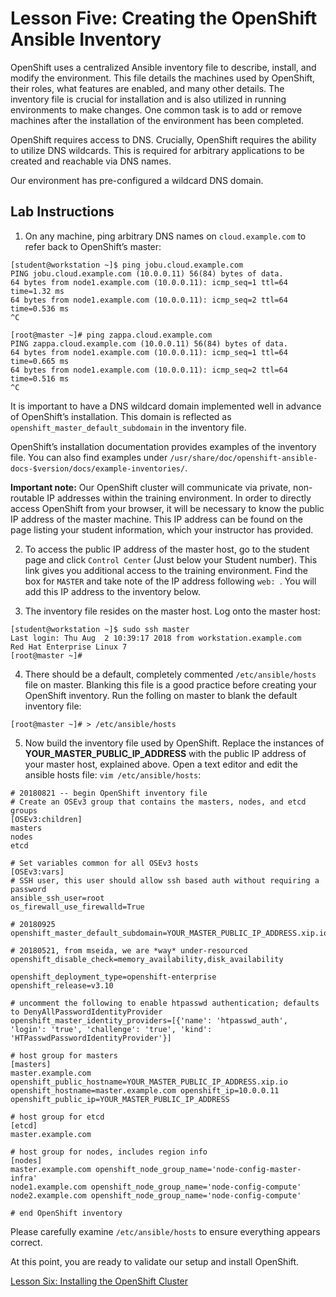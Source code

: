 # Lesson Five: Creating the OpenShift Ansible Inventory

OpenShift uses a centralized Ansible inventory file to describe, install, and modify the environment. This file details the machines used by OpenShift, their roles, what features are enabled, and many other details. The inventory file is crucial for installation and is also utilized in running environments to make changes. One common task is to add or remove machines after the installation of the environment has been completed.

OpenShift requires access to DNS. Crucially, OpenShift requires the ability to utilize DNS wildcards. This is required for arbitrary applications to be created and reachable via DNS names. 

Our environment has pre-configured a wildcard DNS domain. 

## Lab Instructions

1. On any machine, ping arbitrary DNS names on `cloud.example.com` to refer back to OpenShift’s master:
```
[student@workstation ~]$ ping jobu.cloud.example.com
PING jobu.cloud.example.com (10.0.0.11) 56(84) bytes of data.
64 bytes from node1.example.com (10.0.0.11): icmp_seq=1 ttl=64 time=1.32 ms
64 bytes from node1.example.com (10.0.0.11): icmp_seq=2 ttl=64 time=0.536 ms
^C

[root@master ~]# ping zappa.cloud.example.com
PING zappa.cloud.example.com (10.0.0.11) 56(84) bytes of data.
64 bytes from node1.example.com (10.0.0.11): icmp_seq=1 ttl=64 time=0.665 ms
64 bytes from node1.example.com (10.0.0.11): icmp_seq=2 ttl=64 time=0.516 ms
^C
```
It is important to have a DNS wildcard domain implemented well in advance of OpenShift’s installation. This domain is reflected as `openshift_master_default_subdomain` in the inventory file.

OpenShift’s installation documentation provides examples of the inventory file. You can also find examples under `/usr/share/doc/openshift-ansible-docs-$version/docs/example-inventories/`.

**Important note:** Our OpenShift cluster will communicate via private, non-routable IP addresses within the training environment. In order to directly access OpenShift from your browser, it will be necessary to know the public IP address of the master machine. This IP address can be found on the page listing your student information, which your instructor has provided.

2. To access the public IP address of the master host, go to the student page and click `Control Center` (Just below your Student number). This link gives you additional access to the training environment. Find the box for `MASTER` and take note of the IP address following `web: `. You will add this IP address to the inventory below.

3. The inventory file resides on the master host. Log onto the master host:
```
[student@workstation ~]$ sudo ssh master
Last login: Thu Aug  2 10:39:17 2018 from workstation.example.com
Red Hat Enterprise Linux 7
[root@master ~]#
```

4. There should be a default, completely commented `/etc/ansible/hosts` file on master. Blanking this file is a good practice before creating your OpenShift inventory. Run the folling on master to blank the default inventory file:
```
[root@master ~]# > /etc/ansible/hosts
```

5. Now build the inventory file used by OpenShift. Replace the instances of **YOUR_MASTER_PUBLIC_IP_ADDRESS** with the public IP address of your master host, explained above. Open a text editor and edit the ansible hosts file:  `vim /etc/ansible/hosts`:

```
# 20180821 -- begin OpenShift inventory file
# Create an OSEv3 group that contains the masters, nodes, and etcd groups
[OSEv3:children]
masters
nodes
etcd

# Set variables common for all OSEv3 hosts
[OSEv3:vars]
# SSH user, this user should allow ssh based auth without requiring a password
ansible_ssh_user=root
os_firewall_use_firewalld=True

# 20180925
openshift_master_default_subdomain=YOUR_MASTER_PUBLIC_IP_ADDRESS.xip.io

# 20180521, from mseida, we are *way* under-resourced
openshift_disable_check=memory_availability,disk_availability

openshift_deployment_type=openshift-enterprise
openshift_release=v3.10

# uncomment the following to enable htpasswd authentication; defaults to DenyAllPasswordIdentityProvider
openshift_master_identity_providers=[{'name': 'htpasswd_auth', 'login': 'true', 'challenge': 'true', 'kind': 'HTPasswdPasswordIdentityProvider'}]

# host group for masters
[masters]
master.example.com openshift_public_hostname=YOUR_MASTER_PUBLIC_IP_ADDRESS.xip.io openshift_hostname=master.example.com openshift_ip=10.0.0.11 openshift_public_ip=YOUR_MASTER_PUBLIC_IP_ADDRESS

# host group for etcd
[etcd]
master.example.com

# host group for nodes, includes region info
[nodes]
master.example.com openshift_node_group_name='node-config-master-infra'
node1.example.com openshift_node_group_name='node-config-compute'
node2.example.com openshift_node_group_name='node-config-compute'

# end OpenShift inventory
```

Please carefully examine `/etc/ansible/hosts` to ensure everything appears correct.

At this point, you are ready to validate our setup and install OpenShift.

[Lesson Six: Installing the OpenShift Cluster](06-lesson-install_cluster.md)

